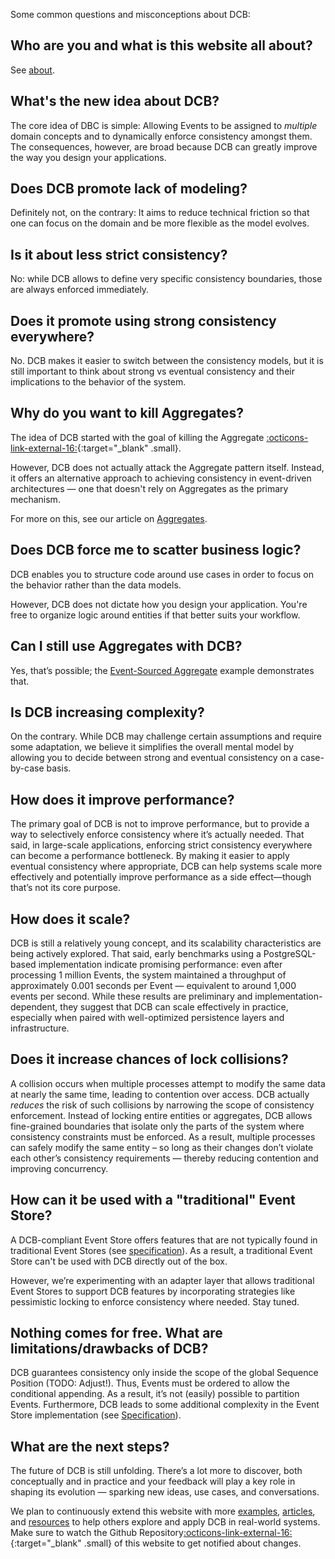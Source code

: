 Some common questions and misconceptions about DCB:

## Who are you and what is this website all about?

See [about](about.md).

## What's the new idea about DCB?

The core idea of DBC is simple: Allowing Events to be assigned to _multiple_ domain concepts and to dynamically enforce consistency amongst them. The consequences, however, are broad because DCB can greatly improve the way you design your applications.

## Does DCB promote lack of modeling?

Definitely not, on the contrary: It aims to reduce technical friction so that one can focus on the domain and be more flexible as the model evolves.

## Is it about less strict consistency?

No: while DCB allows to define very specific consistency boundaries, those are always enforced immediately.

## Does it promote using strong consistency everywhere?

No. DCB makes it easier to switch between the consistency models, but it is still important to think about strong vs eventual consistency and their implications to the behavior of the system.

## Why do you want to kill Aggregates?

The idea of DCB started with the goal of killing the Aggregate [:octicons-link-external-16:](https://sara.event-thinking.io/2023/04/kill-aggregate-chapter-1-I-am-here-to-kill-the-aggregate.html){:target="_blank" .small}.

However, DCB does not actually attack the Aggregate pattern itself. Instead, it offers an alternative approach to achieving consistency in event-driven architectures — one that doesn't rely on Aggregates as the primary mechanism.

For more on this, see our article on [Aggregates](topics/aggregates.md).

## Does DCB force me to scatter business logic?

DCB enables you to structure code around use cases in order to focus on the behavior rather than the data models.

However, DCB does not dictate how you design your application. You're free to organize logic around entities if that better suits your workflow.

## Can I still use Aggregates with DCB?

Yes, that’s possible; the [Event-Sourced Aggregate](examples/event-sourced-aggregate.md) example demonstrates that.

## Is DCB increasing complexity?

On the contrary. While DCB may challenge certain assumptions and require some adaptation, we believe it simplifies the overall mental model by allowing you to decide between strong and eventual consistency on a case-by-case basis.

## How does it improve performance?

The primary goal of DCB is not to improve performance, but to provide a way to selectively enforce consistency where it’s actually needed. That said, in large-scale applications, enforcing strict consistency everywhere can become a performance bottleneck. By making it easier to apply eventual consistency where appropriate, DCB can help systems scale more effectively and potentially improve performance as a side effect—though that’s not its core purpose.

## How does it scale?

DCB is still a relatively young concept, and its scalability characteristics are being actively explored. That said, early benchmarks using a PostgreSQL-based implementation indicate promising performance: even after processing 1 million Events, the system maintained a throughput of approximately 0.001 seconds per Event — equivalent to around 1,000 events per second. While these results are preliminary and implementation-dependent, they suggest that DCB can scale effectively in practice, especially when paired with well-optimized persistence layers and infrastructure.

## Does it increase chances of lock collisions?

A collision occurs when multiple processes attempt to modify the same data at nearly the same time, leading to contention over access. DCB actually _reduces_ the risk of such collisions by narrowing the scope of consistency enforcement. Instead of locking entire entities or aggregates, DCB allows fine-grained boundaries that isolate only the parts of the system where consistency constraints must be enforced. As a result, multiple processes can safely modify the same entity – so long as their changes don’t violate each other’s consistency requirements — thereby reducing contention and improving concurrency.

## How can it be used with a "traditional" Event Store?

A DCB-compliant Event Store offers features that are not typically found in traditional Event Stores (see [specification](specification.md)). As a result, a traditional Event Store can't be used with DCB directly out of the box.

However, we’re experimenting with an adapter layer that allows traditional Event Stores to support DCB features by incorporating strategies like pessimistic locking to enforce consistency where needed. Stay tuned.

## Nothing comes for free. What are limitations/drawbacks of DCB?

DCB guarantees consistency only inside the scope of the global Sequence Position (TODO: Adjust!). Thus, Events must be ordered to allow the conditional appending.
As a result, it’s not (easily) possible to partition Events.
Furthermore, DCB leads to some additional complexity in the Event Store implementation (see [Specification](specification.md)).

## What are the next steps?

The future of DCB is still unfolding. There’s a lot more to discover, both conceptually and in practice and your feedback will play a key role in shaping its evolution — sparking new ideas, use cases, and conversations.

We plan to continuously extend this website with more [examples](examples/index.md), [articles](topics/index.md), and [resources](resources/index.md) to help others explore and apply DCB in real-world systems. Make sure to watch the Github Repository[:octicons-link-external-16:](https://github.com/dcb-events/dcb-events.github.io){:target="_blank" .small} of this website to get notified about changes.
